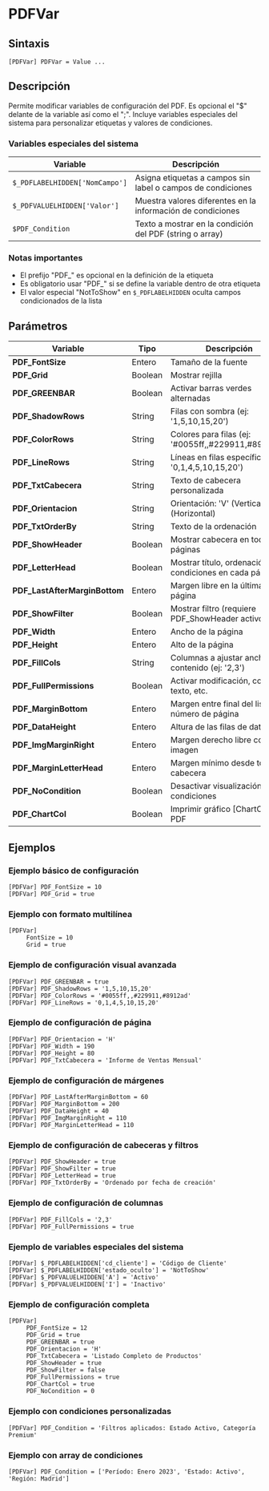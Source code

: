 # PDFVar

## Sintaxis

```
[PDFVar] PDFVar = Value ...
```

## Descripción

Permite modificar variables de configuración del PDF. Es opcional el "$" delante de la variable así como el ";". Incluye variables especiales del sistema para personalizar etiquetas y valores de condiciones.

### Variables especiales del sistema

| Variable | Descripción |
|----------|-------------|
| `$_PDFLABELHIDDEN['NomCampo']` | Asigna etiquetas a campos sin label o campos de condiciones |
| `$_PDFVALUELHIDDEN['Valor']` | Muestra valores diferentes en la información de condiciones |
| `$PDF_Condition` | Texto a mostrar en la condición del PDF (string o array) |

### Notas importantes
- El prefijo "PDF_" es opcional en la definición de la etiqueta
- Es obligatorio usar "PDF_" si se define la variable dentro de otra etiqueta
- El valor especial "NotToShow" en `$_PDFLABELHIDDEN` oculta campos condicionados de la lista

## Parámetros

| Variable | Tipo | Descripción |
|----------|------|-------------|
| **PDF_FontSize** | Entero | Tamaño de la fuente |
| **PDF_Grid** | Boolean | Mostrar rejilla |
| **PDF_GREENBAR** | Boolean | Activar barras verdes alternadas |
| **PDF_ShadowRows** | String | Filas con sombra (ej: '1,5,10,15,20') |
| **PDF_ColorRows** | String | Colores para filas (ej: '#0055ff,,#229911,#8912ad') |
| **PDF_LineRows** | String | Líneas en filas específicas (ej: '0,1,4,5,10,15,20') |
| **PDF_TxtCabecera** | String | Texto de cabecera personalizada |
| **PDF_Orientacion** | String | Orientación: 'V' (Vertical) / 'H' (Horizontal) |
| **PDF_TxtOrderBy** | String | Texto de la ordenación |
| **PDF_ShowHeader** | Boolean | Mostrar cabecera en todas las páginas |
| **PDF_LetterHead** | Boolean | Mostrar título, ordenación y condiciones en cada página |
| **PDF_LastAfterMarginBottom** | Entero | Margen libre en la última página |
| **PDF_ShowFilter** | Boolean | Mostrar filtro (requiere PDF_ShowHeader activo) |
| **PDF_Width** | Entero | Ancho de la página |
| **PDF_Height** | Entero | Alto de la página |
| **PDF_FillCols** | String | Columnas a ajustar ancho al contenido (ej: '2,3') |
| **PDF_FullPermissions** | Boolean | Activar modificación, copia de texto, etc. |
| **PDF_MarginBottom** | Entero | Margen entre final del listado y número de página |
| **PDF_DataHeight** | Entero | Altura de las filas de datos |
| **PDF_ImgMarginRight** | Entero | Margen derecho libre con imagen |
| **PDF_MarginLetterHead** | Entero | Margen mínimo desde top a cabecera |
| **PDF_NoCondition** | Boolean | Desactivar visualización de condiciones |
| **PDF_ChartCol** | Boolean | Imprimir gráfico [ChartCol] en PDF |

## Ejemplos

### Ejemplo básico de configuración
```
[PDFVar] PDF_FontSize = 10
[PDFVar] PDF_Grid = true
```

### Ejemplo con formato multilínea
```
[PDFVar]
     FontSize = 10
     Grid = true
```

### Ejemplo de configuración visual avanzada
```
[PDFVar] PDF_GREENBAR = true
[PDFVar] PDF_ShadowRows = '1,5,10,15,20'
[PDFVar] PDF_ColorRows = '#0055ff,,#229911,#8912ad'
[PDFVar] PDF_LineRows = '0,1,4,5,10,15,20'
```

### Ejemplo de configuración de página
```
[PDFVar] PDF_Orientacion = 'H'
[PDFVar] PDF_Width = 190
[PDFVar] PDF_Height = 80
[PDFVar] PDF_TxtCabecera = 'Informe de Ventas Mensual'
```

### Ejemplo de configuración de márgenes
```
[PDFVar] PDF_LastAfterMarginBottom = 60
[PDFVar] PDF_MarginBottom = 200
[PDFVar] PDF_DataHeight = 40
[PDFVar] PDF_ImgMarginRight = 110
[PDFVar] PDF_MarginLetterHead = 110
```

### Ejemplo de configuración de cabeceras y filtros
```
[PDFVar] PDF_ShowHeader = true
[PDFVar] PDF_ShowFilter = true
[PDFVar] PDF_LetterHead = true
[PDFVar] PDF_TxtOrderBy = 'Ordenado por fecha de creación'
```

### Ejemplo de configuración de columnas
```
[PDFVar] PDF_FillCols = '2,3'
[PDFVar] PDF_FullPermissions = true
```

### Ejemplo de variables especiales del sistema
```
[PDFVar] $_PDFLABELHIDDEN['cd_cliente'] = 'Código de Cliente'
[PDFVar] $_PDFLABELHIDDEN['estado_oculto'] = 'NotToShow'
[PDFVar] $_PDFVALUELHIDDEN['A'] = 'Activo'
[PDFVar] $_PDFVALUELHIDDEN['I'] = 'Inactivo'
```

### Ejemplo de configuración completa
```
[PDFVar]
     PDF_FontSize = 12
     PDF_Grid = true
     PDF_GREENBAR = true
     PDF_Orientacion = 'H'
     PDF_TxtCabecera = 'Listado Completo de Productos'
     PDF_ShowHeader = true
     PDF_ShowFilter = false
     PDF_FullPermissions = true
     PDF_ChartCol = true
     PDF_NoCondition = 0
```

### Ejemplo con condiciones personalizadas
```
[PDFVar] PDF_Condition = 'Filtros aplicados: Estado Activo, Categoría Premium'
```

### Ejemplo con array de condiciones
```
[PDFVar] PDF_Condition = ['Período: Enero 2023', 'Estado: Activo', 'Región: Madrid']
```